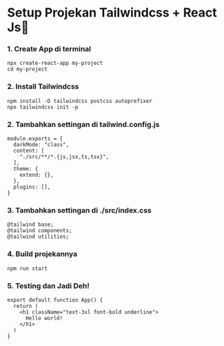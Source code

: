 # Setup Projekan Tailwindcss + React Js🚀

### 1. Create App di terminal
```Node js
npx create-react-app my-project
cd my-project
```

### 2. Install Tailwindcss
```Node js
npm install -D tailwindcss postcss autoprefixer
npx tailwindcss init -p
```

### 2. Tambahkan settingan di tailwind.config.js
```
module.exports = {
  darkMode: "class",
  content: [
    "./src/**/*.{js,jsx,ts,tsx}",
  ],
  theme: {
    extend: {},
  },
  plugins: [],
}
```
### 3. Tambahkan settingan di ./src/index.css
```
@tailwind base;
@tailwind components;
@tailwind utilities;
```

### 4. Build projekannya
```
npm run start
```

### 5. Testing dan Jadi Deh!
```React Js
export default function App() {
  return (
    <h1 className="text-3xl font-bold underline">
      Hello world!
    </h1>
  )
}
```
